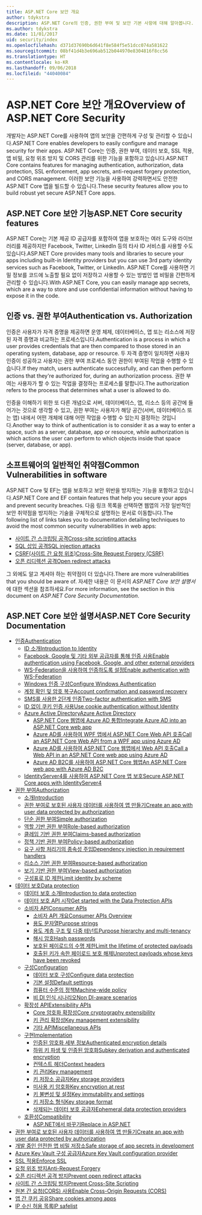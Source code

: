```yaml
---
title: ASP.NET Core 보안 개요
author: tdykstra
description: ASP.NET Core의 인증, 권한 부여 및 보안 기본 사항에 대해 알아봅니다.
ms.author: tdykstra
ms.date: 11/01/2017
uid: security/index
ms.openlocfilehash: d371d37690b6d641f8e584f5e51dcc074a581622
ms.sourcegitcommit: 08bf41d4b3e696ab512b044970e8304816f8cc56
ms.translationtype: HT
ms.contentlocale: ko-KR
ms.lasthandoff: 09/06/2018
ms.locfileid: "44040084"
---
```

# <a name="overview-of-aspnet-core-security"></a><span data-ttu-id="cb236-103">ASP.NET Core 보안 개요</span><span class="sxs-lookup"><span data-stu-id="cb236-103">Overview of ASP.NET Core Security</span></span>

<span data-ttu-id="cb236-104">개발자는 ASP.NET Core를 사용하여 앱의 보안을 간편하게 구성 및 관리할 수 있습니다.</span><span class="sxs-lookup"><span data-stu-id="cb236-104">ASP.NET Core enables developers to easily configure and manage security for their apps.</span></span> <span data-ttu-id="cb236-105">ASP.NET Core는 인증, 권한 부여, 데이터 보호, SSL 적용, 앱 비밀, 요청 위조 방지 및 CORS 관리를 위한 기능을 포함하고 있습니다.</span><span class="sxs-lookup"><span data-stu-id="cb236-105">ASP.NET Core contains features for managing authentication, authorization, data protection, SSL enforcement, app secrets, anti-request forgery protection, and CORS management.</span></span> <span data-ttu-id="cb236-106">이러한 보안 기능을 사용하여 강력하면서도 안전한 ASP.NET Core 앱을 빌드할 수 있습니다.</span><span class="sxs-lookup"><span data-stu-id="cb236-106">These security features allow you to build robust yet secure ASP.NET Core apps.</span></span>

## <a name="aspnet-core-security-features"></a><span data-ttu-id="cb236-107">ASP.NET Core 보안 기능</span><span class="sxs-lookup"><span data-stu-id="cb236-107">ASP.NET Core security features</span></span>

<span data-ttu-id="cb236-108">ASP.NET Core는 기본 제공 ID 공급자를 포함하여 앱을 보호하는 여러 도구와 라이브러리를 제공하지만 Facebook, Twitter, LinkedIn 등의 타사 ID 서비스를 사용할 수도 있습니다.</span><span class="sxs-lookup"><span data-stu-id="cb236-108">ASP.NET Core provides many tools and libraries to secure your apps including built-in Identity providers but you can use 3rd party identity services such as Facebook, Twitter, or LinkedIn.</span></span> <span data-ttu-id="cb236-109">ASP.NET Core를 사용하면 기밀 정보를 코드에 노출할 필요 없이 저장하고 사용할 수 있는 방법인 앱 비밀을 간편하게 관리할 수 있습니다.</span><span class="sxs-lookup"><span data-stu-id="cb236-109">With ASP.NET Core, you can easily manage app secrets, which are a way to store and use confidential information without having to expose it in the code.</span></span>

## <a name="authentication-vs-authorization"></a><span data-ttu-id="cb236-110">인증 vs. 권한 부여</span><span class="sxs-lookup"><span data-stu-id="cb236-110">Authentication vs. Authorization</span></span>

<span data-ttu-id="cb236-111">인증은 사용자가 자격 증명을 제공하면 운영 체제, 데이터베이스, 앱 또는 리소스에 저장된 자격 증명과 비교하는 프로세스입니다.</span><span class="sxs-lookup"><span data-stu-id="cb236-111">Authentication is a process in which a user provides credentials that are then compared to those stored in an operating system, database, app or resource.</span></span> <span data-ttu-id="cb236-112">두 자격 증명이 일치하면 사용자 인증이 성공하고 사용자는 권한 부여 프로세스 동안 권한이 부여된 작업을 수행할 수 있습니다.</span><span class="sxs-lookup"><span data-stu-id="cb236-112">If they match, users authenticate successfully, and can then perform actions that they're authorized for, during an authorization process.</span></span> <span data-ttu-id="cb236-113">권한 부여는 사용자가 할 수 있는 작업을 결정하는 프로세스를 말합니다.</span><span class="sxs-lookup"><span data-stu-id="cb236-113">The authorization refers to the process that determines what a user is allowed to do.</span></span>

<span data-ttu-id="cb236-114">인증을 이해하기 위한 또 다른 개념으로 서버, 데이터베이스, 앱, 리소스 등의 공간에 들어가는 것으로 생각할 수 있고, 권한 부여는 사용자가 해당 공간(서버, 데이터베이스 또는 앱) 내에서 어떤 개체에 대해 어떤 작업을 수행할 수 있는지 결정하는 것입니다.</span><span class="sxs-lookup"><span data-stu-id="cb236-114">Another way to think of authentication is to consider it as a way to enter a space, such as a server, database, app or resource, while authorization is which actions the user can perform to which objects inside that space (server, database, or app).</span></span>

## <a name="common-vulnerabilities-in-software"></a><span data-ttu-id="cb236-115">소프트웨어의 일반적인 취약점</span><span class="sxs-lookup"><span data-stu-id="cb236-115">Common Vulnerabilities in software</span></span>

<span data-ttu-id="cb236-116">ASP.NET Core 및 EF는 앱을 보호하고 보안 위반을 방지하는 기능을 포함하고 있습니다.</span><span class="sxs-lookup"><span data-stu-id="cb236-116">ASP.NET Core and EF contain features that help you secure your apps and prevent security breaches.</span></span> <span data-ttu-id="cb236-117">다음 링크 목록을 선택하면 웹앱의 가장 일반적인 보안 취약점을 방지하는 기술을 구체적으로 설명하는 문서로 이동합니다.</span><span class="sxs-lookup"><span data-stu-id="cb236-117">The following list of links takes you to documentation detailing techniques to avoid the most common security vulnerabilities in web apps:</span></span>

* [<span data-ttu-id="cb236-118">사이트 간 스크립팅 공격</span><span class="sxs-lookup"><span data-stu-id="cb236-118">Cross-site scripting attacks</span></span>](xref:security/cross-site-scripting)
* [<span data-ttu-id="cb236-119">SQL 삽입 공격</span><span class="sxs-lookup"><span data-stu-id="cb236-119">SQL injection attacks</span></span>](https://docs.microsoft.com/ef/core/querying/raw-sql)
* [<span data-ttu-id="cb236-120">CSRF(사이트 간 요청 위조)</span><span class="sxs-lookup"><span data-stu-id="cb236-120">Cross-Site Request Forgery (CSRF)</span></span>](xref:security/anti-request-forgery)
* [<span data-ttu-id="cb236-121">오픈 리디렉션 공격</span><span class="sxs-lookup"><span data-stu-id="cb236-121">Open redirect attacks</span></span>](xref:security/preventing-open-redirects)

<span data-ttu-id="cb236-122">그 외에도 알고 계셔야 하는 취약점이 더 있습니다.</span><span class="sxs-lookup"><span data-stu-id="cb236-122">There are more vulnerabilities that you should be aware of.</span></span> <span data-ttu-id="cb236-123">자세한 내용은 이 문서의 *ASP.NET Core 보안 설명서*에 대한 섹션을 참조하세요.</span><span class="sxs-lookup"><span data-stu-id="cb236-123">For more information, see the section in this document on *ASP.NET Core Security Documentation*.</span></span>

## <a name="aspnet-core-security-documentation"></a><span data-ttu-id="cb236-124">ASP.NET Core 보안 설명서</span><span class="sxs-lookup"><span data-stu-id="cb236-124">ASP.NET Core Security Documentation</span></span>

*   [<span data-ttu-id="cb236-125">인증</span><span class="sxs-lookup"><span data-stu-id="cb236-125">Authentication</span></span>](xref:security/authentication/index)
    *   [<span data-ttu-id="cb236-126">ID 소개</span><span class="sxs-lookup"><span data-stu-id="cb236-126">Introduction to Identity</span></span>](xref:security/authentication/identity)
    *   [<span data-ttu-id="cb236-127">Facebook, Google 및 기타 외부 공급자를 통해 인증 사용</span><span class="sxs-lookup"><span data-stu-id="cb236-127">Enable authentication using Facebook, Google, and other external providers</span></span>](xref:security/authentication/social/index)
    *   [<span data-ttu-id="cb236-128">WS-Federation을 사용하여 인증하도록 설정</span><span class="sxs-lookup"><span data-stu-id="cb236-128">Enable authentication with WS-Federation</span></span>](xref:security/authentication/ws-federation)
    * [<span data-ttu-id="cb236-129">Windows 인증 구성</span><span class="sxs-lookup"><span data-stu-id="cb236-129">Configure Windows Authentication</span></span>](xref:security/authentication/windowsauth)
    *   [<span data-ttu-id="cb236-130">계정 확인 및 암호 복구</span><span class="sxs-lookup"><span data-stu-id="cb236-130">Account confirmation and password recovery</span></span>](xref:security/authentication/accconfirm)
    *   [<span data-ttu-id="cb236-131">SMS를 사용한 2단계 인증</span><span class="sxs-lookup"><span data-stu-id="cb236-131">Two-factor authentication with SMS</span></span>](xref:security/authentication/2fa)
    *   [<span data-ttu-id="cb236-132">ID 없이 쿠키 인증 사용</span><span class="sxs-lookup"><span data-stu-id="cb236-132">Use cookie authentication without Identity</span></span>](xref:security/authentication/cookie)
    *   [<span data-ttu-id="cb236-133">Azure Active Directory</span><span class="sxs-lookup"><span data-stu-id="cb236-133">Azure Active Directory</span></span>](xref:security/authentication/azure-active-directory/index)
        *   [<span data-ttu-id="cb236-134">ASP.NET Core 웹앱에 Azure AD 통합</span><span class="sxs-lookup"><span data-stu-id="cb236-134">Integrate Azure AD into an ASP.NET Core web app</span></span>](https://azure.microsoft.com/documentation/samples/active-directory-dotnet-webapp-openidconnect-aspnetcore/)
        *   [<span data-ttu-id="cb236-135">Azure AD를 사용하여 WPF 앱에서 ASP.NET Core Web API 호출</span><span class="sxs-lookup"><span data-stu-id="cb236-135">Call an ASP.NET Core Web API from a WPF app using Azure AD</span></span>](https://azure.microsoft.com/documentation/samples/active-directory-dotnet-native-aspnetcore/)
        *   [<span data-ttu-id="cb236-136">Azure AD를 사용하여 ASP.NET Core 웹앱에서 Web API 호출</span><span class="sxs-lookup"><span data-stu-id="cb236-136">Call a Web API in an ASP.NET Core web app using Azure AD</span></span>](https://azure.microsoft.com/documentation/samples/active-directory-dotnet-webapp-webapi-openidconnect-aspnetcore/)
        *   [<span data-ttu-id="cb236-137">Azure AD B2C를 사용하여 ASP.NET Core 웹앱</span><span class="sxs-lookup"><span data-stu-id="cb236-137">An ASP.NET Core web app with Azure AD B2C</span></span>](https://azure.microsoft.com/resources/samples/active-directory-b2c-dotnetcore-webapp/)
    *   [<span data-ttu-id="cb236-138">IdentityServer4를 사용하여 ASP.NET Core 앱 보호</span><span class="sxs-lookup"><span data-stu-id="cb236-138">Secure ASP.NET Core apps with IdentityServer4</span></span>](https://identityserver4.readthedocs.io)
*   [<span data-ttu-id="cb236-139">권한 부여</span><span class="sxs-lookup"><span data-stu-id="cb236-139">Authorization</span></span>](xref:security/authorization/index)
    *   [<span data-ttu-id="cb236-140">소개</span><span class="sxs-lookup"><span data-stu-id="cb236-140">Introduction</span></span>](xref:security/authorization/introduction)
    *   [<span data-ttu-id="cb236-141">권한 부여로 보호된 사용자 데이터를 사용하여 앱 만들기</span><span class="sxs-lookup"><span data-stu-id="cb236-141">Create an app with user data protected by authorization</span></span>](xref:security/authorization/secure-data)
    *   [<span data-ttu-id="cb236-142">단순 권한 부여</span><span class="sxs-lookup"><span data-stu-id="cb236-142">Simple authorization</span></span>](xref:security/authorization/simple)
    *   [<span data-ttu-id="cb236-143">역할 기반 권한 부여</span><span class="sxs-lookup"><span data-stu-id="cb236-143">Role-based authorization</span></span>](xref:security/authorization/roles)
    *   [<span data-ttu-id="cb236-144">클레임 기반 권한 부여</span><span class="sxs-lookup"><span data-stu-id="cb236-144">Claims-based authorization</span></span>](xref:security/authorization/claims)
    *   [<span data-ttu-id="cb236-145">정책 기반 권한 부여</span><span class="sxs-lookup"><span data-stu-id="cb236-145">Policy-based authorization</span></span>](xref:security/authorization/policies)
    *   [<span data-ttu-id="cb236-146">요구 사항 처리기의 종속성 주입</span><span class="sxs-lookup"><span data-stu-id="cb236-146">Dependency injection in requirement handlers</span></span>](xref:security/authorization/dependencyinjection)
    *   [<span data-ttu-id="cb236-147">리소스 기반 권한 부여</span><span class="sxs-lookup"><span data-stu-id="cb236-147">Resource-based authorization</span></span>](xref:security/authorization/resourcebased)
    *   [<span data-ttu-id="cb236-148">보기 기반 권한 부여</span><span class="sxs-lookup"><span data-stu-id="cb236-148">View-based authorization</span></span>](xref:security/authorization/views)
    *   [<span data-ttu-id="cb236-149">구성표로 ID 제한</span><span class="sxs-lookup"><span data-stu-id="cb236-149">Limit identity by scheme</span></span>](xref:security/authorization/limitingidentitybyscheme)
*   [<span data-ttu-id="cb236-150">데이터 보호</span><span class="sxs-lookup"><span data-stu-id="cb236-150">Data protection</span></span>](xref:security/data-protection/index)
    *   [<span data-ttu-id="cb236-151">데이터 보호 소개</span><span class="sxs-lookup"><span data-stu-id="cb236-151">Introduction to data protection</span></span>](xref:security/data-protection/introduction)
    *   [<span data-ttu-id="cb236-152">데이터 보호 API 시작</span><span class="sxs-lookup"><span data-stu-id="cb236-152">Get started with the Data Protection APIs</span></span>](xref:security/data-protection/using-data-protection)
    *   [<span data-ttu-id="cb236-153">소비자 API</span><span class="sxs-lookup"><span data-stu-id="cb236-153">Consumer APIs</span></span>](xref:security/data-protection/consumer-apis/index)
        *   [<span data-ttu-id="cb236-154">소비자 API 개요</span><span class="sxs-lookup"><span data-stu-id="cb236-154">Consumer APIs Overview</span></span>](xref:security/data-protection/consumer-apis/overview)
        *   [<span data-ttu-id="cb236-155">용도 문자열</span><span class="sxs-lookup"><span data-stu-id="cb236-155">Purpose strings</span></span>](xref:security/data-protection/consumer-apis/purpose-strings)
        *   [<span data-ttu-id="cb236-156">용도 계층 구조 및 다중 테넌트</span><span class="sxs-lookup"><span data-stu-id="cb236-156">Purpose hierarchy and multi-tenancy</span></span>](xref:security/data-protection/consumer-apis/purpose-strings-multitenancy)
        *   [<span data-ttu-id="cb236-157">해시 암호</span><span class="sxs-lookup"><span data-stu-id="cb236-157">Hash passwords</span></span>](xref:security/data-protection/consumer-apis/password-hashing)
        *   [<span data-ttu-id="cb236-158">보호된 페이로드의 수명 제한</span><span class="sxs-lookup"><span data-stu-id="cb236-158">Limit the lifetime of protected payloads</span></span>](xref:security/data-protection/consumer-apis/limited-lifetime-payloads)
        *   [<span data-ttu-id="cb236-159">호출된 키가 속한 페이로드 보호 해제</span><span class="sxs-lookup"><span data-stu-id="cb236-159">Unprotect payloads whose keys have been revoked</span></span>](xref:security/data-protection/consumer-apis/dangerous-unprotect)
    *   [<span data-ttu-id="cb236-160">구성</span><span class="sxs-lookup"><span data-stu-id="cb236-160">Configuration</span></span>](xref:security/data-protection/configuration/index)
        *   [<span data-ttu-id="cb236-161">데이터 보호 구성</span><span class="sxs-lookup"><span data-stu-id="cb236-161">Configure data protection</span></span>](xref:security/data-protection/configuration/overview)
        *   [<span data-ttu-id="cb236-162">기본 설정</span><span class="sxs-lookup"><span data-stu-id="cb236-162">Default settings</span></span>](xref:security/data-protection/configuration/default-settings)
        *   [<span data-ttu-id="cb236-163">컴퓨터 수준의 정책</span><span class="sxs-lookup"><span data-stu-id="cb236-163">Machine-wide policy</span></span>](xref:security/data-protection/configuration/machine-wide-policy)
        *   [<span data-ttu-id="cb236-164">비 DI 인식 시나리오</span><span class="sxs-lookup"><span data-stu-id="cb236-164">Non DI-aware scenarios</span></span>](xref:security/data-protection/configuration/non-di-scenarios)
    *   [<span data-ttu-id="cb236-165">확장성 API</span><span class="sxs-lookup"><span data-stu-id="cb236-165">Extensibility APIs</span></span>](xref:security/data-protection/extensibility/index)
        *   [<span data-ttu-id="cb236-166">Core 암호화 확장성</span><span class="sxs-lookup"><span data-stu-id="cb236-166">Core cryptography extensibility</span></span>](xref:security/data-protection/extensibility/core-crypto)
        *   [<span data-ttu-id="cb236-167">키 관리 확장성</span><span class="sxs-lookup"><span data-stu-id="cb236-167">Key management extensibility</span></span>](xref:security/data-protection/extensibility/key-management)
        *   [<span data-ttu-id="cb236-168">기타 API</span><span class="sxs-lookup"><span data-stu-id="cb236-168">Miscellaneous APIs</span></span>](xref:security/data-protection/extensibility/misc-apis)
    *   [<span data-ttu-id="cb236-169">구현</span><span class="sxs-lookup"><span data-stu-id="cb236-169">Implementation</span></span>](xref:security/data-protection/implementation/index)
        *   [<span data-ttu-id="cb236-170">인증된 암호화 세부 정보</span><span class="sxs-lookup"><span data-stu-id="cb236-170">Authenticated encryption details</span></span>](xref:security/data-protection/implementation/authenticated-encryption-details)
        *   [<span data-ttu-id="cb236-171">하위 키 파생 및 인증된 암호화</span><span class="sxs-lookup"><span data-stu-id="cb236-171">Subkey derivation and authenticated encryption</span></span>](xref:security/data-protection/implementation/subkeyderivation)
        *   [<span data-ttu-id="cb236-172">컨텍스트 헤더</span><span class="sxs-lookup"><span data-stu-id="cb236-172">Context headers</span></span>](xref:security/data-protection/implementation/context-headers)
        *   [<span data-ttu-id="cb236-173">키 관리</span><span class="sxs-lookup"><span data-stu-id="cb236-173">Key management</span></span>](xref:security/data-protection/implementation/key-management)
        *   [<span data-ttu-id="cb236-174">키 저장소 공급자</span><span class="sxs-lookup"><span data-stu-id="cb236-174">Key storage providers</span></span>](xref:security/data-protection/implementation/key-storage-providers)
        *   [<span data-ttu-id="cb236-175">미사용 키 암호화</span><span class="sxs-lookup"><span data-stu-id="cb236-175">Key encryption at rest</span></span>](xref:security/data-protection/implementation/key-encryption-at-rest)
        *   [<span data-ttu-id="cb236-176">키 불변성 및 설정</span><span class="sxs-lookup"><span data-stu-id="cb236-176">Key immutability and settings</span></span>](xref:security/data-protection/implementation/key-immutability)
        *   [<span data-ttu-id="cb236-177">키 저장소 형식</span><span class="sxs-lookup"><span data-stu-id="cb236-177">Key storage format</span></span>](xref:security/data-protection/implementation/key-storage-format)
        *   [<span data-ttu-id="cb236-178">삭제되는 데이터 보호 공급자</span><span class="sxs-lookup"><span data-stu-id="cb236-178">Ephemeral data protection providers</span></span>](xref:security/data-protection/implementation/key-storage-ephemeral)
    *   [<span data-ttu-id="cb236-179">호환성</span><span class="sxs-lookup"><span data-stu-id="cb236-179">Compatibility</span></span>](xref:security/data-protection/compatibility/index)
        *   [<span data-ttu-id="cb236-180">ASP.NET에서 <machineKey> 바꾸기</span><span class="sxs-lookup"><span data-stu-id="cb236-180">Replace <machineKey> in ASP.NET</span></span>](xref:security/data-protection/compatibility/replacing-machinekey)
*   [<span data-ttu-id="cb236-181">권한 부여로 보호된 사용자 데이터를 사용하여 앱 만들기</span><span class="sxs-lookup"><span data-stu-id="cb236-181">Create an app with user data protected by authorization</span></span>](xref:security/authorization/secure-data)
*   [<span data-ttu-id="cb236-182">개발 중인 안전한 앱 비밀 저장소</span><span class="sxs-lookup"><span data-stu-id="cb236-182">Safe storage of app secrets in development</span></span>](xref:security/app-secrets)
*   [<span data-ttu-id="cb236-183">Azure Key Vault 구성 공급자</span><span class="sxs-lookup"><span data-stu-id="cb236-183">Azure Key Vault configuration provider</span></span>](xref:security/key-vault-configuration)
*   [<span data-ttu-id="cb236-184">SSL 적용</span><span class="sxs-lookup"><span data-stu-id="cb236-184">Enforce SSL</span></span>](xref:security/enforcing-ssl)
*   [<span data-ttu-id="cb236-185">요청 위조 방지</span><span class="sxs-lookup"><span data-stu-id="cb236-185">Anti-Request Forgery</span></span>](xref:security/anti-request-forgery)
*   [<span data-ttu-id="cb236-186">오픈 리디렉션 공격 방지</span><span class="sxs-lookup"><span data-stu-id="cb236-186">Prevent open redirect attacks</span></span>](xref:security/preventing-open-redirects)
*   [<span data-ttu-id="cb236-187">사이트 간 스크립팅 방지</span><span class="sxs-lookup"><span data-stu-id="cb236-187">Prevent Cross-Site Scripting</span></span>](xref:security/cross-site-scripting)
*   [<span data-ttu-id="cb236-188">원본 간 요청(CORS) 사용</span><span class="sxs-lookup"><span data-stu-id="cb236-188">Enable Cross-Origin Requests (CORS)</span></span>](xref:security/cors)
*   [<span data-ttu-id="cb236-189">앱 간 쿠키 공유</span><span class="sxs-lookup"><span data-stu-id="cb236-189">Share cookies among apps</span></span>](xref:security/cookie-sharing)
*   [<span data-ttu-id="cb236-190">IP 수신 허용 목록</span><span class="sxs-lookup"><span data-stu-id="cb236-190">IP safelist</span></span>](xref:security/ip-safelist)
